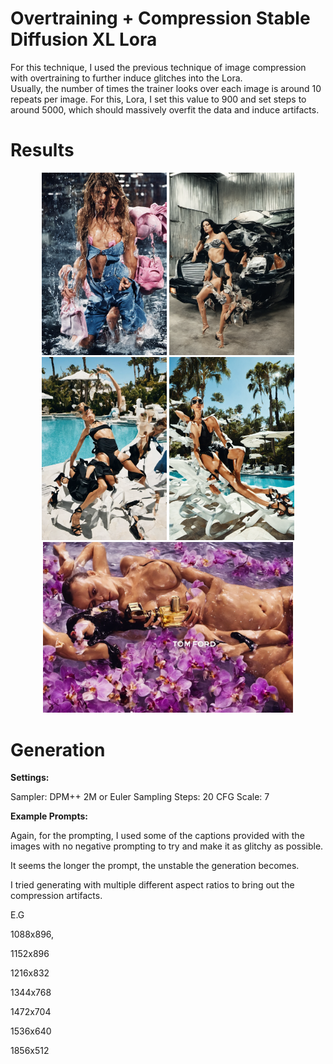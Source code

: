 # Overtraining + Compression Stable Diffusion XL Lora 

For this technique, I used the previous technique of image compression with overtraining to further induce glitches into the Lora.  
Usually, the number of times the trainer looks over each image is around 10 repeats per image. For this, Lora, I set this value to 900 and set steps to around 5000, which should massively overfit the data and 
induce artifacts.


# Results 

<p align="center">
  <img src="images/Compressed4.png" alt="Image 1" width="200"/>
  <img src="images/Compressed6.png" alt="Image 2" width="200"/>
  <img src="images/Compressed7.png" alt="Image 3" width="200"/>
  <img src="images/Compressed8.png" alt="Image 3" width="200"/>
  <img src="images/Compressed9.png" alt="Image 3" width="400"/>
</p>


# Generation

**Settings:**

Sampler: DPM++ 2M or Euler Sampling Steps: 20 CFG Scale: 7

**Example Prompts:**

Again, for the prompting, I used some of the captions provided with the images with no negative prompting to try and make it as glitchy as possible. 

It seems the longer the prompt, the unstable the generation becomes. 

I tried generating with multiple different aspect ratios to bring out the compression artifacts. 

E.G 

1088x896, 

1152x896 

1216x832 

1344x768 

1472x704 

1536x640 

1856x512 





